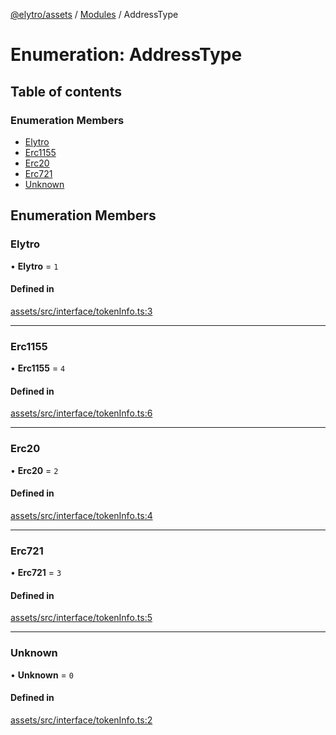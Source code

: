 [@elytro/assets](../README.md) / [Modules](../modules.md) / AddressType

# Enumeration: AddressType

## Table of contents

### Enumeration Members

- [Elytro](AddressType.md#elytro)
- [Erc1155](AddressType.md#erc1155)
- [Erc20](AddressType.md#erc20)
- [Erc721](AddressType.md#erc721)
- [Unknown](AddressType.md#unknown)

## Enumeration Members

### Elytro

• **Elytro** = ``1``

#### Defined in

[assets/src/interface/tokenInfo.ts:3](https://github.com/jayden-sudo/elytro-wallet-lib/blob/86ed41b3b7e27b9de5339986244a72cb1f25e2cf/packages/assets/src/interface/tokenInfo.ts#L3)

___

### Erc1155

• **Erc1155** = ``4``

#### Defined in

[assets/src/interface/tokenInfo.ts:6](https://github.com/jayden-sudo/elytro-wallet-lib/blob/86ed41b3b7e27b9de5339986244a72cb1f25e2cf/packages/assets/src/interface/tokenInfo.ts#L6)

___

### Erc20

• **Erc20** = ``2``

#### Defined in

[assets/src/interface/tokenInfo.ts:4](https://github.com/jayden-sudo/elytro-wallet-lib/blob/86ed41b3b7e27b9de5339986244a72cb1f25e2cf/packages/assets/src/interface/tokenInfo.ts#L4)

___

### Erc721

• **Erc721** = ``3``

#### Defined in

[assets/src/interface/tokenInfo.ts:5](https://github.com/jayden-sudo/elytro-wallet-lib/blob/86ed41b3b7e27b9de5339986244a72cb1f25e2cf/packages/assets/src/interface/tokenInfo.ts#L5)

___

### Unknown

• **Unknown** = ``0``

#### Defined in

[assets/src/interface/tokenInfo.ts:2](https://github.com/jayden-sudo/elytro-wallet-lib/blob/86ed41b3b7e27b9de5339986244a72cb1f25e2cf/packages/assets/src/interface/tokenInfo.ts#L2)
